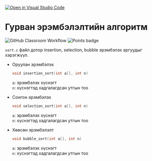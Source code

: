 [![Open in Visual Studio Code](https://classroom.github.com/assets/open-in-vscode-c66648af7eb3fe8bc4f294546bfd86ef473780cde1dea487d3c4ff354943c9ae.svg)](https://classroom.github.com/online_ide?assignment_repo_id=8462675&assignment_repo_type=AssignmentRepo)
# Гурван эрэмбэлэлтийн алгоритм
![GitHub Classroom Workflow](../../workflows/GitHub%20Classroom%20Workflow/badge.svg?branch=main) ![Points badge](../../blob/badges/.github/badges/points.svg)

`sort.c` файл дотор insertion, selection, bubble эрэмбэлэх аргуудыг хэрэгжүүл.

  * Оруулан эрэмбэлэх
    ```C
    void insertion_sort(int a[], int n)
    ```
    `a`: эрэмбэлэх хүснэгт  
    `n`: хүснэгтэд хадгалагдсан утгын тоо  
    
  * Сонгон эрэмбэлэх
    ```C
    void selection_sort(int a[], int n)
    ```
    `a`: эрэмбэлэх хүснэгт  
    `n`: хүснэгтэд хадгалагдсан утгын тоо  
    
  * Хөөсөн эрэмбэлэлт
    ```C
    void bubble_sort(int a[], int n)
    ```
    `a`: эрэмбэлэх хүснэгт  
    `n`: хүснэгтэд хадгалагдсан утгын тоо  
    
